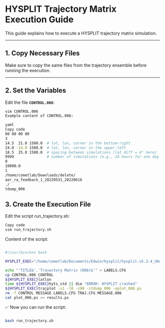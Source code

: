 # HYSPLIT Trajectory Matrix Execution Guide

This guide explains how to execute a HYSPLIT trajectory matrix simulation.

---

## 1. Copy Necessary Files

Make sure to copy the same files from the trajectory ensemble before running the execution.

---

## 2. Set the Variables

Edit the file **`CONTROL.006`**:

```bash
vim CONTROL.006
Example content of CONTROL.006:

yaml
Copy code
00 00 00 00
3
14.5  21.0 1500.0  # lat, lon, corner in the bottom-right
24.0 -14.0 1500.0  # lat, lon, corner in the upper-left
18.5  25.0 1500.0  # spacing between simulations (lat diff = 4° here)
9999               # number of simulations (e.g., 24 hours for one day or 99999 to use all data)
0
10000.0
1
/home/cometlab/Downloads/delete/
aer_ra_feedback_1_20220531_20220616
./
tdump_006
```

## 3. Create the Execution File
Edit the script run_trajectory.sh:

```bash
Copy code
vim run_trajectory.sh
```
Content of the script:

```bash

#!/usr/bin/env bash

HYSPLIT_EXEC="/home/cometlab/Documents/Edwin/hysplit/hysplit.v5.3.4_UbuntuOS20.04.6LTS/exec/"

echo "'TITLE&','Trajectory Matrix (006)&'" > LABELS.CFG
cp CONTROL.006 CONTROL
${HYSPLIT_EXEC}latlon
time ${HYSPLIT_EXEC}hyts_std || die "ERROR: HYSPLIT crashed"
${HYSPLIT_EXEC}trajplot -s1 -l0 -z90 -itdump_006 -oplot_006.ps
rm -f CONTROL MESSAGE LABELS.CFG TRAJ.CFG MESSAGE.006
cat plot_006.ps >> results.ps
```

✅ Now you can run the script:

```bash

bash run_trajectory.sh
```
